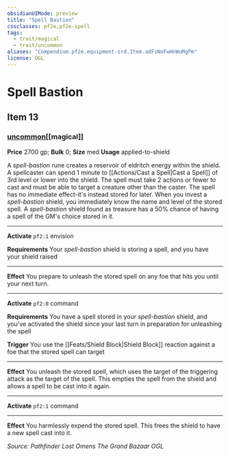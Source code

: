 ```yaml
---
obsidianUIMode: preview
title: "Spell Bastion"
cssclasses: pf2e,pf2e-spell
tags:
  - trait/magical
  - trait/uncommon
aliases: "Compendium.pf2e.equipment-srd.Item.adFsNoFwHnWuMgPm"
license: OGL
---
```

# Spell Bastion
## Item 13
### [uncommon](uncommon "Uncommon Rarity Trait")[[magical]]


**Price** 2700 gp; 
**Bulk** 0; **Size** med
**Usage** applied-to-shield

A _spell-bastion_ rune creates a reservoir of eldritch energy within the shield. A spellcaster can spend 1 minute to [[Actions/Cast a Spell|Cast a Spell]] of 3rd level or lower into the shield. The spell must take 2 actions or fewer to cast and must be able to target a creature other than the caster. The spell has no immediate effect-it's instead stored for later. When you invest a _spell-bastion_ shield, you immediately know the name and level of the stored spell. A _spell-bastion_ shield found as treasure has a 50% chance of having a spell of the GM's choice stored in it.

* * *

**Activate** `pf2:1` envision

**Requirements** Your _spell-bastion_ shield is storing a spell, and you have your shield raised

* * *

**Effect** You prepare to unleash the stored spell on any foe that hits you until your next turn.

* * *

**Activate** `pf2:0` command

**Requirements** You have a spell stored in your _spell-bastion_ shield, and you've activated the shield since your last turn in preparation for unleashing the spell

**Trigger** You use the [[Feats/Shield Block|Shield Block]] reaction against a foe that the stored spell can target

* * *

**Effect** You unleash the stored spell, which uses the target of the triggering attack as the target of the spell. This empties the spell from the shield and allows a spell to be cast into it again.

* * *

**Activate** `pf2:1` command

* * *

**Effect** You harmlessly expend the stored spell. This frees the shield to have a new spell cast into it.

*Source: Pathfinder Lost Omens The Grand Bazaar*
*OGL*
